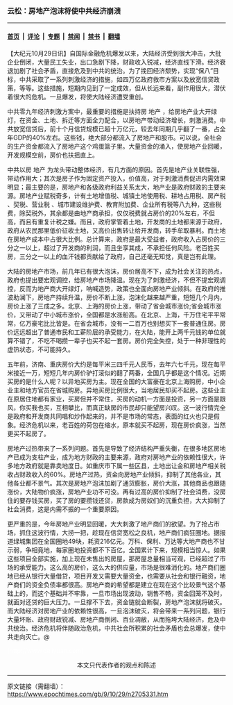 ### 云松：房地产泡沫将使中共经济崩溃

---

#### [首页](../../../..?n2705331) &nbsp;|&nbsp; [评论](../../../../../epoch-comment?n2705331) &nbsp;|&nbsp; [专题](../../../../../epoch-special?n2705331) &nbsp;|&nbsp; [禁闻](../../../../../epoch-news?n2705331) &nbsp;|&nbsp; [禁书](../../../../../books?n2705331) &nbsp;|&nbsp; [翻墙](https://github.com/gfw-breaker/nogfw/blob/master/README.md?n2705331)


<div class="post_content" id="artbody" itemprop="articleBody">
 <!-- article content begin -->
 <p>
  【大纪元10月29日讯】自国际金融危机爆发以来，大陆经济受到很大冲击，大批企业倒闭，大量民工失业，出口急剧下降，财政收入锐减，经济直线下滑。经济衰退加剧了社会矛盾，直接危及到中共的统治。为了挽回经济颓势，实现“保八”目标，中共采取了一系列刺激经济的措施，如四万亿政府救市方案以及放宽信贷政策，等等。这些措施，短期内见到了一定成效，但从长远来看，副作用很大，潜伏着很大的危机。一旦爆发，将使大陆经济遭受重创。
 </p>
 <p>
  中共零九年经济刺激方案中，最重要的措施是扶持房
  <ok href="https://www.epochtimes.com/gb/tag/%E5%9C%B0%E4%BA%A7.html">
   地产
  </ok>
  ，给房地产业大开绿灯，在资金、土地、拆迁等方面全力配合，以房地产带动经济增长，刺激消费。中共放宽信贷后，前十个月信贷规模已超十万亿元，较去年同期几乎翻了一番，占全年GDP的40%左右。这些钱，绝大部分都流入了房地产和股市。可以说，全社会的生产资金都流入了房地产这个鸡蛋篮子里。大量资金的涌入，使房地产业回暖，开发规模空前，房价也扶摇直上。
 </p>
 <p>
  中共以房
  <ok href="https://www.epochtimes.com/gb/tag/%E5%9C%B0%E4%BA%A7.html">
   地产
  </ok>
  为龙头带动整体经济，有几方面的原因。首先是地产业关联性强，带动作用大；其次是房子作为固定资产投入，价值高，对于刺激消费促进内需效果明显；最主要的是，房地产和各级政府利益关系太大，地产业是政府财政的主要来源。房地产业赋税奇多，计有土地增值税、城镇土地使用税、耕地占用税、房产税 、契税、营业税 、城市建设维护费、教育附加费、企业所有税等八九种，这些税费，除契税外，其余都是由地产商承担，仅仅税费就占房价的20%左右，不但高，而且有重复计税之嫌。而且，政府掌管着土地，开发商的土地都来源于政府，政府从农民那里低价征收土地，又高价出售转让给开发商，转手牟取暴利。而土地在房地产成本中占很大比例。总计算来，政府是最大受益者，政府收入占房价的三分之一以上，超过了开发商的利润，而且坐享其成，不承担任何风险。老百姓买房，三分之一以上的血汗钱都贡献给了政府，自己还毫无知觉，真是岂有此理。
 </p>
 <p>
  大陆的房地产市场，前几年已有很大泡沫，房价居高不下，成为社会关注的热点，政府也提出要宏观调控，给房地产市场降温。现在为了刺激经济，不但不提宏观调控，反而为地产商大开绿灯，呐喊造势，政策也全面向房地产业倾斜。在政府的推波助澜下，房地产持续升温，房价不断上涨，泡沫化越来越严重，短短几个月内，房价上涨了三成之多。北京、上海的房价上涨，带动了省会城市涨价;省会城市涨价，又带动了中小城市涨价，全国都是水涨船高。在北京、上海，千万住宅平平常常，亿万豪宅比比皆是。在省会城市，没有一二百万也别想买下一套普通住房。房价远远超出了普通市民和工薪阶层的承受能力，在大陆，能开上两千元钱的单位就算不错了，不吃不喝攒一辈子也买不起一套房。房价完全失控，处于一种非理性的虚热状态，不可能持久。
 </p>
 <p>
  五年前，济南、重庆房价大约是每平米三四千元人民币，去年六七千元，现在每平米接近一万，短短几年内房价驴打滚似的翻了两番，全国几乎都是这个情况。近期买房的是什么人呢？以异地买房为主。现在全国的大富豪在北京上海购房，中小企业主和地方官员在省城购房。异地买房比例很大，当地居民却买不起房。这些业主在原居住地都有家业，买房但并不常住，买房的动机一方面是投资，另一方面是跟风，你买我也买，互相攀比，而真正缺房的市民却只能望房兴叹。这一波行情完全是政府和开发商共同唱和炒作起来的，并不是市场的常态，表面的红火也只是假象。经济危机以来，老百姓的荷包在缩水，原本就买不起房，现在房价疯涨，当然更买不起房了。
 </p>
 <p>
  房地产过热带来了一系列问题。首先是导致了经济结构严重失衡，在很多地区房地产已成为支柱产业，成为地方财政的主要来源，政府对房地产业的依赖性很大，许多地方政府就是靠卖地度日。如重庆市下属一些区县，土地出让金和房地产相关税收占财政收入的60%。房地产过热，资金向房地产业倾斜，抑制了其他各业，其他各业都不景气。其次是房地产泡沫加剧了通货膨胀，房价大涨，其他商品也跟随涨价，大陆物价疯涨，房地产业功不可没。再有过高的房价抑制了社会消费，没房住的要存钱买房，买了房的要攒钱还贷，房款成为房奴们的沉重负担，大大抑制了社会消费，这是内需不振的一个重要原因。
 </p>
 <p>
  更严重的是，今年房地产业明显回暖，大大刺激了地产商们的欲望。为了抢占市场，抓住这波行情，大捞一把，趁现在信贷宽松之良机，地产商们疯狂圈地。据报道绿城集团在全国圈地49块，耗资216亿元。万科、保利、万达等大地产商也不甘示弱，争相竟地，每家圈地投资都不下百亿。全国累计下来，规模相当惊人。如果这些项目全部实施，加上现在未售出的房屋，那房屋总量相当可观，已经超过了市场的承受能力。这么高的房价，这么大的供应量，市场是很难消化的。地产商们圈地已经从银行大量借贷，项目开发又需要大量资金，也需要从社会和银行融资，地产商们的资金负债率都很高。房地产商的希望都是建立在现在这个比较景气这个基础上的，而这个基础并不牢靠，一旦市场出现波动，销售不畅，资金回笼不及时，就面对还贷的巨大压力。一旦撑不下去，资金链就会断裂，房地产泡沫就将破灭。而大陆经济对房地产业的依赖性很高，一旦泡沫破灭，将会带来一系列问题，银行大量坏账、政府财政锐减、房地产商倒闭、百业凋敝，从而拖垮大陆经济，危及中共统治。经济危机将伴随政治危机，中共社会所积累的社会矛盾也会总爆发，使中共走向灭亡。@
 </p>
 <p>
  <font color="#ffffff">
   (http://www.dajiyuan.com)
  </font>
  <br/>
  <center>
   <font class="GY13">
    本文只代表作者的观点和陈述
   </font>
  </center>
 </p>
 <!-- article content end -->
 <div id="below_article_ad">
 </div>
</div>


---

原文链接（需翻墙）：https://www.epochtimes.com/gb/9/10/29/n2705331.htm
